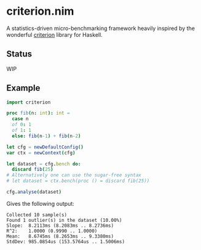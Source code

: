 # criterion.nim

A statistics-driven micro-benchmarking framework heavily inspired by the
wonderful [criterion](https://github.com/bos/criterion) library for Haskell.

## Status

WIP

## Example

```nim
import criterion

proc fib(n: int): int =
  case n
  of 0: 1
  of 1: 1
  else: fib(n-1) + fib(n-2)

let cfg = newDefaultConfig()
var ctx = newContext(cfg)

let dataset = cfg.bench do:
  discard fib(25)
# Alternatively one can use the sugar-free syntax
# let dataset = ctx.bench(proc () = discard fib(25))

cfg.analyse(dataset)
```

Gives the following output:

```
Collected 10 sample(s)
Found 1 outlier(s) in the dataset (10.00%)
Slope:  8.2113ms (8.2083ms .. 8.2736ms)
R^2:    1.0000 (0.9990 .. 1.0000)
Mean:   8.6745ms (8.2653ms .. 9.3380ms)
StdDev: 985.0854us (153.5764us .. 1.5006ms)
```
